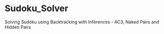 # Sudoku_Solver
Solving Sudoku using Backtracking with Inferences - AC3, Naked Pairs and Hidden Pairs 
